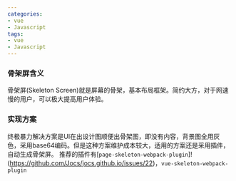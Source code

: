 ```yaml
---
categories:
- vue
- Javascript
tags:
- vue
- Javascript
---
```

### 骨架屏含义
骨架屏(Skeleton Screen)就是屏幕的骨架，基本布局框架。简约大方，对于网速慢的用户，可以极大提高用户体验。
### 实现方案
终极暴力解决方案是UI在出设计图顺便出骨架图，即没有内容，背景图全用灰色，采用base64编码。但是这种方案维护成本较大，适用的方案还是采用插件，自动生成骨架屏。
推荐的插件有[`page-skeleton-webpack-plugin`]!(https://github.com/Jocs/jocs.github.io/issues/22)，`vue-skeleton-webpack-plugin`